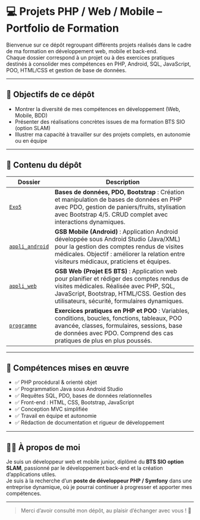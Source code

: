 # 💻 Projets PHP / Web / Mobile – Portfolio de Formation

Bienvenue sur ce dépôt regroupant différents projets réalisés dans le cadre de ma formation en développement web, mobile et back-end.  
Chaque dossier correspond à un projet ou à des exercices pratiques destinés à consolider mes compétences en PHP, Android, SQL, JavaScript, POO, HTML/CSS et gestion de base de données.

---

## 🚀 Objectifs de ce dépôt

- Montrer la diversité de mes compétences en développement (Web, Mobile, BDD)
- Présenter des réalisations concrètes issues de ma formation BTS SIO (option SLAM)
- Illustrer ma capacité à travailler sur des projets complets, en autonomie ou en équipe

---

## 📂 Contenu du dépôt

| Dossier | Description |
|--------|-------------|
| [`Exo5`](./Exo5) | **Bases de données, PDO, Bootstrap** : Création et manipulation de bases de données en PHP avec PDO, gestion de paniers/fruits, stylisation avec Bootstrap 4/5. CRUD complet avec interactions dynamiques. |
| [`appli_android`](./appli_android) | **GSB Mobile (Android)** : Application Android développée sous Android Studio (Java/XML) pour la gestion des comptes rendus de visites médicales. Objectif : améliorer la relation entre visiteurs médicaux, praticiens et équipes. |
| [`appli_web`](./appli_web) | **GSB Web (Projet E5 BTS)** : Application web pour planifier et rédiger des comptes rendus de visites médicales. Réalisée avec PHP, SQL, JavaScript, Bootstrap, HTML/CSS. Gestion des utilisateurs, sécurité, formulaires dynamiques. |
| [`programme`](./programme) | **Exercices pratiques en PHP et POO** : Variables, conditions, boucles, fonctions, tableaux, POO avancée, classes, formulaires, sessions, base de données avec PDO. Comprend des cas pratiques de plus en plus poussés. |

---

## 🧠 Compétences mises en œuvre

- ✅ PHP procédural & orienté objet
- ✅ Programmation Java sous Android Studio
- ✅ Requêtes SQL, PDO, bases de données relationnelles
- ✅ Front-end : HTML, CSS, Bootstrap, JavaScript
- ✅ Conception MVC simplifiée
- ✅ Travail en équipe et autonomie
- ✅ Rédaction de documentation et rigueur de développement

---

## 👨‍💻 À propos de moi

Je suis un développeur web et mobile junior, diplômé du **BTS SIO option SLAM**, passionné par le développement back-end et la création d’applications utiles.  
Je suis à la recherche d’un **poste de développeur PHP / Symfony** dans une entreprise dynamique, où je pourrai continuer à progresser et apporter mes compétences.

---



> Merci d’avoir consulté mon dépôt, au plaisir d’échanger avec vous ! 🤝
